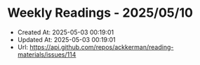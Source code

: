# Weekly Readings - 2025/05/10

- Created At: 2025-05-03 00:19:01
- Updated At: 2025-05-03 00:19:01
- Url: https://api.github.com/repos/ackkerman/reading-materials/issues/114

